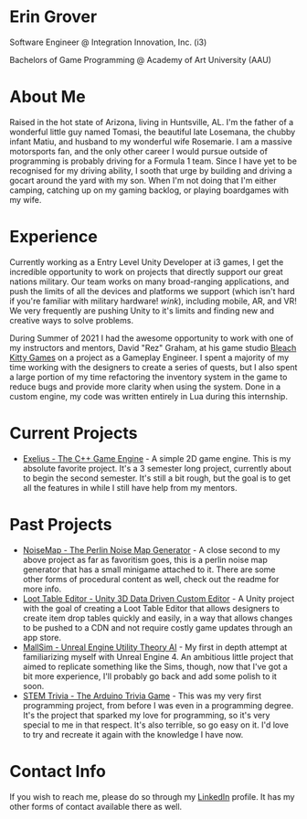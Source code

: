 # Erin Grover
Software Engineer @ Integration Innovation, Inc. (i3)

Bachelors of Game Programming @ Academy of Art University (AAU)

# About Me

Raised in the hot state of Arizona, living in Huntsville, AL. I'm the father of a wonderful little guy named Tomasi, the beautiful late Losemana, the chubby infant Matiu, and husband to my wonderful wife Rosemarie. I am a massive motorsports fan, and the only other career I would pursue outside of programming is probably driving for a Formula 1 team. Since I have yet to be recognised for my driving ability, I sooth that urge by building and driving a gocart around the yard with my son. When I'm not doing that I'm either camping, catching up on my gaming backlog, or playing boardgames with my wife.

# Experience

Currently working as a Entry Level Unity Developer at i3 games, I get the incredible opportunity to work on projects that directly support our great nations military. Our team works on many broad-ranging applications, and push the limits of all the devices and platforms we support (which isn't hard if you're familiar with military hardware! *wink*), including mobile, AR, and VR! We very frequently are pushing Unity to it's limits and finding new and creative ways to solve problems.

During Summer of 2021 I had the awesome opportunity to work with one of my instructors and mentors, David "Rez" Graham, at his game studio [Bleach Kitty Games](https://www.bleachkitty.com/BleachKittyGamesProjects/Journey/) on a project as a Gameplay Engineer. I spent a majority of my time working with the designers to create a series of quests, but I also spent a large portion of my time refactoring the inventory system in the game to reduce bugs and provide more clarity when using the system. Done in a custom engine, my code was written entirely in Lua during this internship.

# Current Projects
- [Exelius - The C++ Game Engine](https://github.com/GroverErin/ExeliusEngine) - A simple 2D game engine. This is my absolute favorite project. It's a 3 semester long project, currently about to begin the second semester. It's still a bit rough, but the goal is to get all the features in while I still have help from my mentors.

# Past Projects
- [NoiseMap - The Perlin Noise Map Generator](https://github.com/GroverErin/ProceduralMapGenGame) - A close second to my above project as far as favoritism goes, this is a perlin noise map generator that has a small minigame attached to it. There are some other forms of procedural content as well, check out the readme for more info.
- [Loot Table Editor - Unity 3D Data Driven Custom Editor](https://github.com/GroverErin/UnityLootTableTool) - A Unity project with the goal of creating a Loot Table Editor that allows designers to create item drop tables quickly and easily, in a way that allows changes to be pushed to a CDN and not require costly game updates through an app store.
- [MallSim - Unreal Engine Utility Theory AI](https://github.com/GroverErin/UnrealMallSimulation) - My first in depth attempt at familiarizing myself with Unreal Engine 4. An ambitious little project that aimed to replicate something like the Sims, though, now that I've got a bit more experience, I'll probably go back and add some polish to it soon.
- [STEM Trivia - The Arduino Trivia Game](https://github.com/GroverErin/ArduinoLCDTrivia) - This was my very first programming project, from before I was even in a programming degree. It's the project that sparked my love for programming, so it's very special to me in that respect. It's also terrible, so go easy on it. I'd love to try and recreate it again with the knowledge I have now.

# Contact Info
If you wish to reach me, please do so through my [LinkedIn](https://www.linkedin.com/in/erin-grover/) profile. It has my other forms of contact available there as well.
